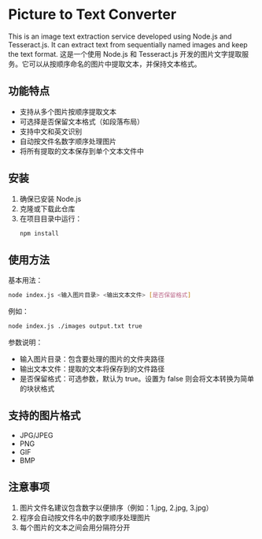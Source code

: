 # Picture to Text Converter

This is an image text extraction service developed using Node.js and Tesseract.js. It can extract text from sequentially named images and keep the text format.
这是一个使用 Node.js 和 Tesseract.js 开发的图片文字提取服务。它可以从按顺序命名的图片中提取文本，并保持文本格式。

## 功能特点

- 支持从多个图片按顺序提取文本
- 可选择是否保留文本格式（如段落布局）
- 支持中文和英文识别
- 自动按文件名数字顺序处理图片
- 将所有提取的文本保存到单个文本文件中

## 安装

1. 确保已安装 Node.js
2. 克隆或下载此仓库
3. 在项目目录中运行：
   ```bash
   npm install
   ```

## 使用方法

基本用法：
```bash
node index.js <输入图片目录> <输出文本文件> [是否保留格式]
```

例如：
```bash
node index.js ./images output.txt true
```

参数说明：
- 输入图片目录：包含要处理的图片的文件夹路径
- 输出文本文件：提取的文本将保存到的文件路径
- 是否保留格式：可选参数，默认为 true。设置为 false 则会将文本转换为简单的块状格式

## 支持的图片格式

- JPG/JPEG
- PNG
- GIF
- BMP

## 注意事项

1. 图片文件名建议包含数字以便排序（例如：1.jpg, 2.jpg, 3.jpg）
2. 程序会自动按文件名中的数字顺序处理图片
3. 每个图片的文本之间会用分隔符分开
